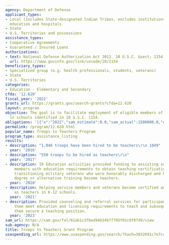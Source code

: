 ```yaml
---
agency: Department of Defense
applicant_types:
- Local (includes State-designated lndian Tribes, excludes institutions of higher
  education and hospitals
- State
- U.S. Territories and possessions
assistance_types:
- Cooperative Agreements
- Guaranteed / Insured Loans
authorizations:
- text: National Defense Authorization Act 2013. 10 U.S.C. &sect; 1154.
  url: https://www.govinfo.gov/link/uscode/10/1154
beneficiary_types:
- Specialized group (e.g. health professionals, students, veterans)
- State
- U.S. Territories
categories:
- Education - Elementary and Secondary
cfda: '12.620'
fiscal_year: '2022'
grants_url: https://grants.gov/search-grants?cfda=12.620
layout: program
objective: The goal is to facilitate employment of eligible members of the armed forces
  in schools identified in 10 U.S.C. 1154.
obligations: '[{"x":"2022","sam_estimate":0.0,"sam_actual":1500000.0,"usa_spending_actual":1201000.0},{"x":"2023","sam_estimate":5000000.0,"sam_actual":0.0,"usa_spending_actual":-149166.27},{"x":"2024","sam_estimate":5000000.0,"sam_actual":0.0,"usa_spending_actual":-520482.87}]'
permalink: /program/12.620.html
popular_name: Troops to Teachers Program
program_type: assistance_listing
results:
- description: "1,046 troops have been hired to be teachers\r\n 1049"
  year: '2016'
- description: "550 troops to be hired as teachers\r\n"
  year: '2017'
- description: 19 Education activities provided funding to assisting separated service
    members with education requirements to obtain teaching certification.  Helped
    transitioning military veterans who were honorably discharged and have a bachelor's
    degree or alternative training become teachers.
  year: '2020'
- description: Helping service members and veterans become certified and employed
    as teachers in K-12 schools.
  year: '2021'
- description: Provided counseling and referral services for participants to help
    them meet education and licensing requirements to teach and subsequently helps
    them secure a teaching position.
  year: '2023'
sam_url: https://sam.gov/fal/61ab1c3fbed94b34b7f795f01c8f87d9/view
sub-agency: N/A
title: Troops to Teachers Grant Program
usaspending_url: https://www.usaspending.gov/search/?hash=3032691c7e7cda5b16f443f3b5e4ebe5
---
```

